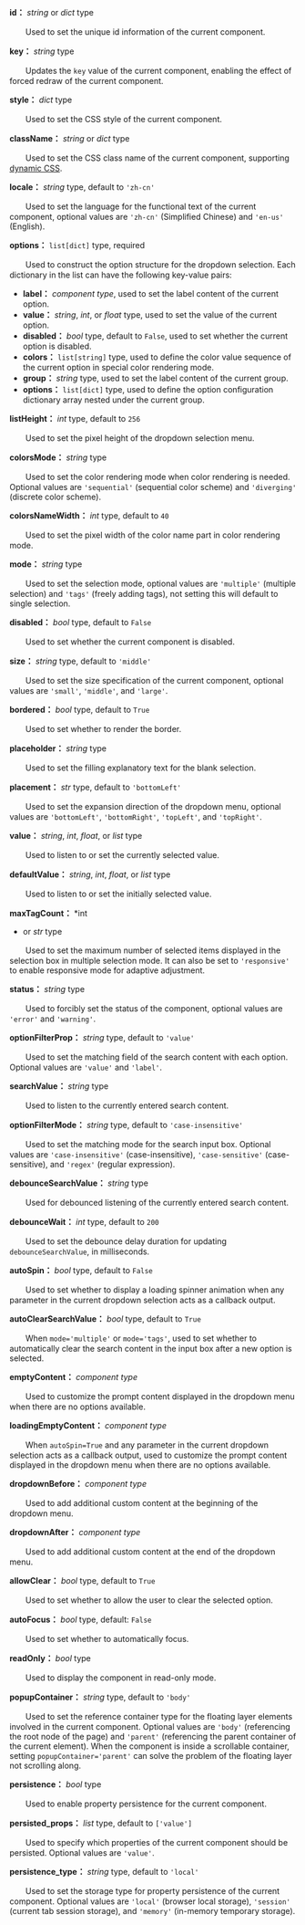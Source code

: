 **id：** *string* or *dict* type

　　Used to set the unique id information of the current component.

**key：** *string* type

　　Updates the `key` value of the current component, enabling the effect of forced redraw of the current component.

**style：** *dict* type

　　Used to set the CSS style of the current component.

**className：** *string* or *dict* type

　　Used to set the CSS class name of the current component, supporting [dynamic CSS](/advanced-classname).

**locale：** *string* type, default to `'zh-cn'`

　　Used to set the language for the functional text of the current component, optional values are `'zh-cn'` (Simplified Chinese) and `'en-us'` (English).

**options：** `list[dict]` type, required

　　Used to construct the option structure for the dropdown selection. Each dictionary in the list can have the following key-value pairs:

- **label：** *component type*, used to set the label content of the current option.
- **value：** *string*, *int*, or *float* type, used to set the value of the current option.
- **disabled：** *bool* type, default to `False`, used to set whether the current option is disabled.
- **colors：** `list[string]` type, used to define the color value sequence of the current option in special color rendering mode.
- **group：** *string* type, used to set the label content of the current group.
- **options：** `list[dict]` type, used to define the option configuration dictionary array nested under the current group.

**listHeight：** *int* type, default to `256`

　　Used to set the pixel height of the dropdown selection menu.

**colorsMode：** *string* type

　　Used to set the color rendering mode when color rendering is needed. Optional values are `'sequential'` (sequential color scheme) and `'diverging'` (discrete color scheme).

**colorsNameWidth：** *int* type, default to `40`

　　Used to set the pixel width of the color name part in color rendering mode.

**mode：** *string* type

　　Used to set the selection mode, optional values are `'multiple'` (multiple selection) and `'tags'` (freely adding tags), not setting this will default to single selection.

**disabled：** *bool* type, default to `False`

　　Used to set whether the current component is disabled.

**size：** *string* type, default to `'middle'`

　　Used to set the size specification of the current component, optional values are `'small'`, `'middle'`, and `'large'`.

**bordered：** *bool* type, default to `True`

　　Used to set whether to render the border.

**placeholder：** *string* type

　　Used to set the filling explanatory text for the blank selection.

**placement：** *str* type, default to `'bottomLeft'`

　　Used to set the expansion direction of the dropdown menu, optional values are `'bottomLeft'`, `'bottomRight'`, `'topLeft'`, and `'topRight'`.

**value：** *string*, *int*, *float*, or *list* type

　　Used to listen to or set the currently selected value.

**defaultValue：** *string*, *int*, *float*, or *list* type

　　Used to listen to or set the initially selected value.

**maxTagCount：** *int

* or *str* type

　　Used to set the maximum number of selected items displayed in the selection box in multiple selection mode. It can also be set to `'responsive'` to enable responsive mode for adaptive adjustment.

**status：** *string* type

　　Used to forcibly set the status of the component, optional values are `'error'` and `'warning'`.

**optionFilterProp：** *string* type, default to `'value'`

　　Used to set the matching field of the search content with each option. Optional values are `'value'` and `'label'`.

**searchValue：** *string* type

　　Used to listen to the currently entered search content.

**optionFilterMode：** *string* type, default to `'case-insensitive'`

　　Used to set the matching mode for the search input box. Optional values are `'case-insensitive'` (case-insensitive), `'case-sensitive'` (case-sensitive), and `'regex'` (regular expression).

**debounceSearchValue：** *string* type

　　Used for debounced listening of the currently entered search content.

**debounceWait：** *int* type, default to `200`

　　Used to set the debounce delay duration for updating `debounceSearchValue`, in milliseconds.

**autoSpin：** *bool* type, default to `False`

　　Used to set whether to display a loading spinner animation when any parameter in the current dropdown selection acts as a callback output.

**autoClearSearchValue：** *bool* type, default to `True`

　　When `mode='multiple'` or `mode='tags'`, used to set whether to automatically clear the search content in the input box after a new option is selected.

**emptyContent：** *component type*

　　Used to customize the prompt content displayed in the dropdown menu when there are no options available.

**loadingEmptyContent：** *component type*

　　When `autoSpin=True` and any parameter in the current dropdown selection acts as a callback output, used to customize the prompt content displayed in the dropdown menu when there are no options available.

**dropdownBefore：** *component type*

　　Used to add additional custom content at the beginning of the dropdown menu.

**dropdownAfter：** *component type*

　　Used to add additional custom content at the end of the dropdown menu.

**allowClear：** *bool* type, default to `True`

　　Used to set whether to allow the user to clear the selected option.

**autoFocus：** *bool* type, default: `False`

　　Used to set whether to automatically focus.

**readOnly：** *bool* type

　　Used to display the component in read-only mode.

**popupContainer：** *string* type, default to `'body'`

　　Used to set the reference container type for the floating layer elements involved in the current component. Optional values are `'body'` (referencing the root node of the page) and `'parent'` (referencing the parent container of the current element). When the component is inside a scrollable container, setting `popupContainer='parent'` can solve the problem of the floating layer not scrolling along.

**persistence：** *bool* type

　　Used to enable property persistence for the current component.

**persisted_props：** *list* type, default to `['value']`

　　Used to specify which properties of the current component should be persisted. Optional values are `'value'`.

**persistence_type：** *string* type, default to `'local'`

　　Used to set the storage type for property persistence of the current component. Optional values are `'local'` (browser local storage), `'session'` (current tab session storage), and `'memory'` (in-memory temporary storage).